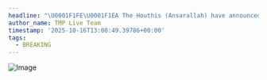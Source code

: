 ```yaml
---
headline: "\U0001F1FE\U0001F1EA The Houthis (Ansarallah) have announced the death of Major General Mohammed Abdul Karim al-Ghamari, the Chief of Staff previously targeted multiple times in Israeli assassination attempts."
author_name: TMP Live Team
timestamp: '2025-10-16T13:00:49.39786+00:00'
tags:
  - BREAKING
---
```

![Image](https://i.postimg.cc/637MpXKc/IMG-20251016-182921-217.jpg)
